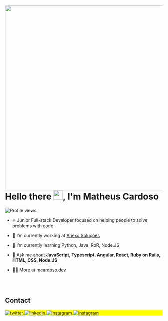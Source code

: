 <img align="right" height="590em" src="https://raw.githubusercontent.com/gist/user-matth/bdcfa238abec6ce62f201944400bc4cf/raw/d69ec06ff0fbc3b132db9fb88eba5b160895d230/githubcard.svg"/>
<h1 align="left">Hello there <img src="https://raw.githubusercontent.com/kaueMarques/kaueMarques/master/hi.gif" height="30px">, I'm Matheus Cardoso</h1>
<p align="left"> <img src="https://komarev.com/ghpvc/?username=user-matth&color=yellow" alt="Profile views" /> </p>

- 🔥 Junior Full-stack Developer focused on helping people to solve problems with code 

- 🔭 I’m currently working at [Anexo Soluções](https://anexosolucoes.com.br/)

- 🌱 I’m currently learning Python, Java, RoR, Node.JS

- 💬 Ask me about **JavaScript, Typescript, Angular, React, Ruby on Rails, HTML, CSS, Node.JS**

- 👨‍💻 More at [mcardoso.dev](https://mcardoso.dev)

<br><br>

## Contact

<p align="left" style="background:yellow">
<a href="https://twitter.com/import_cardoso" target="_blank">
  <img align="center" src="https://img.shields.io/badge/-import_cardoso-05122A?style=flat&logo=twitter" alt="twitter"/>  
</a>
<a href="https://www.linkedin.com/in/cardoso-dev/" target="_blank">
  <img align="center" src="https://img.shields.io/badge/-cardoso_dev-05122A?style=flat&logo=linkedin" alt="linkedin"/>
</a>
<a href="https://instagram.com/cardoso.matheuus" target="_blank">
 <img align="center" src="https://img.shields.io/badge/-cardoso.matheuus-05122A?style=flat&logo=instagram" alt="instagram"/>
</a>
<a href="mailto:mathuscardoso@gmail.com" target="_blank">
 <img align="center" src="https://img.shields.io/badge/-gmail-05122A?style=flat&logo=gmail" alt="instagram"/>
</a>
</p>

<!--
Here are some ideas to get you started:
- 🔭 I’m currently working on ...
- 🌱 I’m currently learning ...
- 👯 I’m looking to collaborate on ...
- 🤔 I’m looking for help with ...
- 💬 Ask me about ...
- 📫 How to reach me: ...
- 😄 Pronouns: ...
- ⚡ Fun fact: ...
-->
